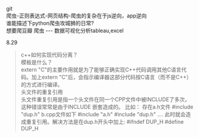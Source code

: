 git  
爬虫-正则表达式-网页结构-爬虫的复杂在于js逆向，app逆向  
谁能描述下python爬虫攻城狮的日常?  
想要爬豆瓣 爬虫 --- 数据可视化分析tableau,excel  

8.29  
>c++如何实现代码分离？  
>模板是什么？  
>extern "C"的主要作用就是为了能够正确实现C++代码调用其他C语言代码。加上extern "C"后，会指示编译器这部分代码按C语言（而不是C++）的方式进行编译。  
>头文件的重复引用  
头文件重复引用是指一个头文件在同一个CPP文件中被INCLUDE了多次，这种错误常常是由于INCLUDE 嵌套造成的。
比如：
存在a.h文件
#include "dup.h" 
b.cpp文件如下
#include "a.h"
#include "dup.h"
....
此时就会造成重复引用。解决方法是在dup.h开头中加上:
#ifndef DUP_H
#define DUP_H

